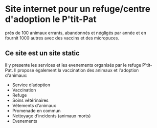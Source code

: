 # Site internet pour un  refuge/centre d'adoption le P'tit-Pat 
près de 100 animaux errants, abandonnés et négligés par année et en fournit 1000 autres avec des vaccins et des micropuces.
## Ce site est un site static
Il y presente les services et les evenements organisés par le refuge P'tit-Pat. Il propose également la vaccination des animaux et l'adoption d'animaux:
- Service d’adoption
- Vaccination
- Refuge
- Soins vétérinaires
- Vêtements d'animaux
- Promenade en commun
- Nettoyage d’incidents (animaux morts)
- Evenements
